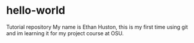 # hello-world
Tutorial repository
My name is Ethan Huston, this is my first time using git and im learning it for my project course at OSU.
